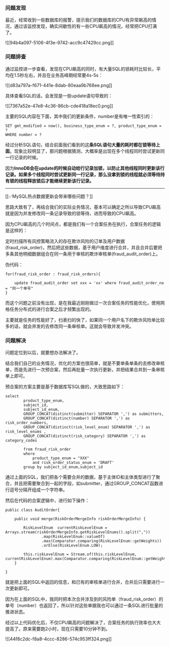 ### 问题发现


最近，经常收到一些数据库的报警，提示我们的数据库的CPU有异常飙高的情况，通过该监控发现，确实间歇性的有一些CPU飙高的情况，经常把CPU打满了。



![[94b4a097-5106-4f3e-9742-acc9c47429cc.png]]



### 问题排查


通过监控进一步查看，发现在CPU飙高的同时，有大量SQL的锁耗时比较长，平均在1.5秒左右，并且在业务高峰期经常要4s-5s：



![[d83a797a-f671-441e-8dab-80eaa9b768ee.png]]



具体查看SQL的话，会发现是一些update语句导致的：



![[7367a52e-47e8-4c36-86cb-cde418a18ec0.png]]



主要的SQL内容在下面，其中我们的更新条件，number是有唯一性索引的：



```plain
SET gmt_modified = now(), business_type_enum = ?, product_type_enum = ?
WHERE number = ?
```



经过分析SQL语句，结合前面我们看到的这**条SQL语句大量的耗时都在锁等待上面**。现象比较明显了，那问题根据猜测，大概率是出现在多个线程同时尝试更新同一行记录的时候。



因为**InnoDB会在update的时候自动给行记录加锁，以防止其他线程同时更新该行记录。如果多个线程同时尝试更新同一行记录，那么没拿到锁的线程就必须等待持有锁的线程释放锁后才能继续更新该行记录。**

****

[[✅MySQL热点数据更新会带来哪些问题？]]



思路大致有了，再结合我们的实际业务情况，基本可以确定之所以导致CPU飙高就是因为并发修改同一条记录导致的锁等待，进而导致的CPU飙高。



因为CPU飙高的几个时间点，都是我们有一个合案任务在执行，合案任务的逻辑是这样的：



定时扫描所有风控策略流入的存在欺诈风险的订单及用户数据(fraud_risk_order)，然后把这些数据，基于用户维度进行合并，并且合并后要把多条其他明细数据组合在同一条用于审核的欺诈审核单(fraud_audit_order)上。



伪代码：

```plain
for(fraud_risk_order : fraud_risk_orders){

	update fraud_audit_order set xxx = 'xx' where fraud_audit_order_no = "同一个单号"
}
```



而这个问题之前没有出现，是在我最近刚刚做过一次合案任务的性能优化，使用网格任务分布式的进行合案之后才频繁出现的。



主要就是任务的性能好了，扫表扫的快了，如果同一个用户名下的欺诈风险单比较多的话，就会并发的去修改同一条审核单。这就会导致并发冲突。



### 问题解决


问题定位到以后，就要想办法解决了。



结合我们自己的业务情况，优化的方案也很简单，就是不要单条单条的去修改审核单，而是先进行一次预合案，然后再批量一次执行更新，并把结果合并到一条审核单上即可。



预合案的方案主要是基于数据库写SQL做的，大致思路如下：



```plain
select
        product_type_enum,
        subject_id,
        subject_id_enum,
        GROUP_CONCAT(distinct(submitter) SEPARATOR ',') as submitters,
        GROUP_CONCAT(distinct(number) SEPARATOR ',') as risk_order_numbers,
        GROUP_CONCAT(distinct(risk_level_enum) SEPARATOR ',') as risk_level_enums ,
        GROUP_CONCAT(distinct(risk_category) SEPARATOR ',') as category_codes

        from fraud_risk_order
        where 
            product_type_enum = "XXX"
            and risk_order_status_enum = 'DRAFT'
        group by subject_id_enum,subject_id
```



通过上面的SQL，我们把各个需要合并的数据，基于主体ID和主体类型进行了聚合，并且把需要聚合到一起的字段，如submitter，通过GROUP_CONCAT函数进行逗号分隔开组成一个字符串。



然后在代码的合案逻辑中，进行如下操作：



```plain
public class AuditOrder{

    public void merge(RiskOrderMergeInfo riskOrderMergeInfo) {

        RiskLevelEnum  currentRiskLevelEnum = Arrays.stream(riskOrderMergeInfo.getRiskLevelEnums().split(","))
                .map(RiskLevelEnum::valueOf)
                .max(Comparator.comparing(RiskLevelEnum::getWeights))
                .orElse(RiskLevelEnum.LOW);

        this.riskLevelEnum = Stream.of(this.riskLevelEnum, currentRiskLevelEnum).max(Comparator.comparing(RiskLevelEnum::getWeights)).orElse(RiskLevelEnum.LOW);
    }

}
```



就是把上面的SQL中返回的信息，和已有的审核单进行合并，合并后只需要进行一次更新即可。



因为在上面的SQL中，我同时把本次合并涉及到的风险单（fraud_risk_order）的单号（number）也返回了，所以针对这些单据我也可以通过一条SQL进行批量的推进状态。



经过以上代码优化后，不仅CPU飙高的问题解决了，合案任务的执行效率也大大提高了。原来需要跑2小时，现在只需要10分钟不到。



![[44f8c2dc-f8a8-4ccc-8286-574c953ff324.png]]

